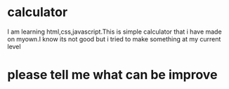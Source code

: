 # calculator
I am learning html,css,javascript.This is simple calculator that i have made on myown.I know its not good but i tried to make something at my current level
# please tell me what can be improve
